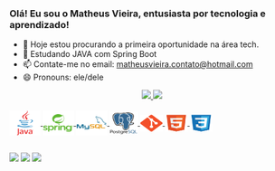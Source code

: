 ### Olá! Eu sou o Matheus Vieira, entusiasta por tecnologia e aprendizado!

- 🔭 Hoje estou procurando a primeira oportunidade na área tech.
- 🌱 Estudando JAVA com Spring Boot
- 📫 Contate-me no email: matheusvieira.contato@hotmail.com
- 😄 Pronouns: ele/dele

<div align="center">
  <a href="https://github.com/matheus-vieiras">
  <img height="180em" src="https://github-readme-stats.vercel.app/api?username=matheus-vieiras&show_icons=true&theme=dark&include_all_commits=true&count_private=false"/>
  <img height="180em" src="https://github-readme-stats.vercel.app/api/top-langs/?username=matheus-vieiras&layout=compact&langs_count=7&theme=dark"/>
</div>

<div style="display: inline_block"><br>
  <img align="center" alt="Matheus-Java" height="45" width="55"
src="https://raw.githubusercontent.com/devicons/devicon/master/icons/java/java-original-wordmark.svg">
  <img align="center" alt="Matheus-Spring" height="45" width="55"
src="https://raw.githubusercontent.com/devicons/devicon/master/icons/spring/spring-original-wordmark.svg">
  <img align="center" alt="Matheus-Mysql" height="45" width="55"
src="https://raw.githubusercontent.com/devicons/devicon/master/icons/mysql/mysql-original-wordmark.svg">  
  <img align="center" alt="Matheus-PostgreSQL" height="40" width="50" src="https://raw.githubusercontent.com/devicons/devicon/master/icons/postgresql/postgresql-original-wordmark.svg">
  <img align="center" alt="Matheus-Git" height="30" width="40" src="https://raw.githubusercontent.com/devicons/devicon/master/icons/git/git-original.svg">
  <img align="center" alt="Matheus-HTML" height="30" width="40" src="https://raw.githubusercontent.com/devicons/devicon/master/icons/html5/html5-original.svg">
  <img align="center" alt="Matheus-CSS" height="30" width="40" src="https://raw.githubusercontent.com/devicons/devicon/master/icons/css3/css3-original.svg">
  
</div>

 ##
 
 <div>
  <a href="https://www.instagram.com/matheusvieiras_/" target="_blank"><img src="https://img.shields.io/badge/-Instagram-%23E4405F?style=for-the-badge&logo=instagram&logoColor=white" target="_blank"></a>
 	<a href ="mailto:matheusvieira.contato@hotmail.com"><img src="https://img.shields.io/badge/Microsoft_Outlook-0078D4?style=for-the-badge&logo=microsoft-outlook&logoColor=white" target="_blank"></a>
  <a href="https://www.linkedin.com/in/matheus-vieira-a28879169/" target="_blank"><img src="https://img.shields.io/badge/-LinkedIn-%230077B5?style=for-the-badge&logo=linkedin&logoColor=white" target="_blank"></a> 
 </div>



